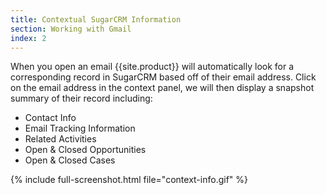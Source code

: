 ```yaml
---
title: Contextual SugarCRM Information
section: Working with Gmail
index: 2
---
```


When you open an email {{site.product}} will automatically look for a corresponding record in SugarCRM based off of their email address. Click on the email address in the context panel, we will then display a snapshot summary of their record including:

* Contact Info
* Email Tracking Information
* Related Activities
* Open & Closed Opportunities
* Open & Closed Cases

{% include full-screenshot.html file="context-info.gif" %}
